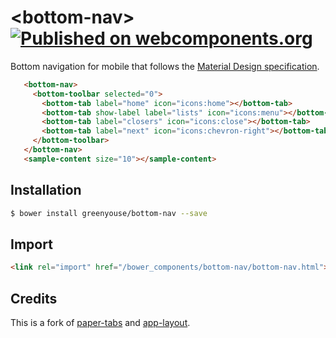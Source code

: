 # \<bottom-nav\> [![Published on webcomponents.org](https://img.shields.io/badge/webcomponents.org-published-blue.svg)](https://www.webcomponents.org/element/greenyouse/bottom-nav)

Bottom navigation for mobile that follows the [Material Design specification](https://material.io/guidelines/components/bottom-navigation.html).

<!-- 
```
<custom-element-demo height="400">
  <template>
    <script src="../webcomponentsjs/webcomponents-lite.min.js"></script>
    <link rel="import" href="../app-layout/demo/sample-content.html">
    <link rel="import" href="../iron-icon/iron-icon.html">
    <link rel="import" href="../paper-styles/paper-styles.html">
    <link rel="import" href="bottom-nav.html">
    <link rel="import" href="bottom-toolbar.html">
    <link rel="import" href="bottom-tab.html">
    <style is="custom-style">
     bottom-nav {
       background-color: var(--primary-color);
       color: #fff;
     }
    </style>
    <next-code-block></next-code-block>
  </template>
</custom-element-demo>
```
 -->

 ```html
    <bottom-nav>
      <bottom-toolbar selected="0">
        <bottom-tab label="home" icon="icons:home"></bottom-tab>
        <bottom-tab show-label label="lists" icon="icons:menu"></bottom-tab>
        <bottom-tab label="closers" icon="icons:close"></bottom-tab>
        <bottom-tab label="next" icon="icons:chevron-right"></bottom-tab>
      </bottom-toolbar>
    </bottom-nav>
    <sample-content size="10"></sample-content>
 ```

## Installation

```sh
$ bower install greenyouse/bottom-nav --save
```

## Import

```html
<link rel="import" href="/bower_components/bottom-nav/bottom-nav.html">
```

## Credits

This is a fork of [paper-tabs](https://www.webcomponents.org/element/PolymerElements/paper-tabs) and [app-layout](https://www.webcomponents.org/element/PolymerElements/app-layout).
